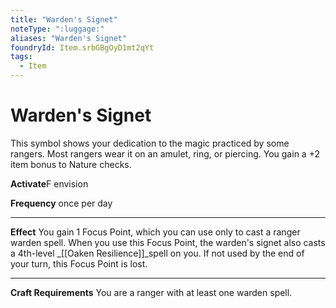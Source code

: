 ```yaml
---
title: "Warden's Signet"
noteType: ":luggage:"
aliases: "Warden's Signet"
foundryId: Item.srbGBgOyD1mt2qYt
tags:
  - Item
---
```


# Warden's Signet

This symbol shows your dedication to the magic practiced by some rangers. Most rangers wear it on an amulet, ring, or piercing. You gain a +2 item bonus to Nature checks.

**Activate**F envision

**Frequency** once per day

* * *

**Effect** You gain 1 Focus Point, which you can use only to cast a ranger warden spell. When you use this Focus Point, the warden's signet also casts a 4th-level _[[Oaken Resilience]]_spell on you. If not used by the end of your turn, this Focus Point is lost.

* * *

**Craft Requirements** You are a ranger with at least one warden spell.
